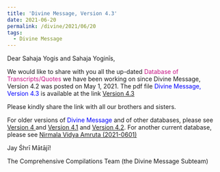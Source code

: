 ```yaml
---
title: 'Divine Message, Version 4.3'
date: 2021-06-20
permalink: /divine/2021/06/20
tags:
  - Divine Message
---
```


<p>
Dear Sahaja Yogis and Sahaja Yoginīs,  
</p>

We would like to share with you all the up-dated <font color="mediumvioletred">Database of Transcripts/Quotes</font> we have been working on since Divine Message, Version 4.2 was posted on May 1, 2021. The pdf file <font color="blue">Divine Message, Version 4.3</font> is available at the link
<a href="https://drive.google.com/file/d/1gXlyz_iYbPiZBVJS9cdGvOViKnK5QGS4/view?usp=sharing">Version 4.3</a>

<p>
Please kindly share the link with all our brothers and sisters. 
</p>

For older versions of <font color="blue">Divine Message</font> and of other databases, please see <a href="https://seven-teams.github.io/divine/2021/01/10"> Version 4 </a> and <a href="https://seven-teams.github.io/divine/2021/03/07"> Version 4.1</a> and <a href="https://seven-teams.github.io/divine/2021/05/01"> Version 4.2</a>. For another current database, please see <a href="https://drive.google.com/file/d/1Db5MlW5PJFdrFLZeT4bU96s8tKRNstdM/view?usp=sharing">Nirmala Vidya Amruta (2021-0601)</a>

Jay Śhrī Mātājī!

The Comprehensive Compilations Team (the Divine Message Subteam)